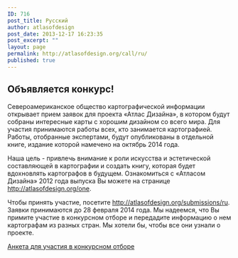 ```yaml
---
ID: 716
post_title: Русский
author: atlasofdesign
post_date: 2013-12-17 16:23:35
post_excerpt: ""
layout: page
permalink: http://atlasofdesign.org/call/ru/
published: true
---
```

<h2>Объявляется конкурс!</h2>
Североамериканское общество картографической информации открывает прием заявок для проекта «Атлас Дизайна», в котором будут собраны интересные карты с хорошим дизайном со всего мира. Для участия принимаются работы всех, кто занимается картографией. Работы, отобранные экспертами, будут опубликованы в отдельной книге, издание которой намечено на октябрь 2014 года.

Наша цель - привлечь внимание к роли искусства и эстетической составляющей в картографии и создать книгу, которая будет вдохновлять картографов в будущем. Ознакомиться с «Атласом Дизайна» 2012 года выпуска Вы можете на странице <a href="http://atlasofdesign.org/one">http://atlasofdesign.org/one</a>.

Чтобы принять участие, посетите <a href="http://atlasofdesign.org/submissions/ru">http://atlasofdesign.org/submissions/ru</a>. Заявки принимаются до 28 февраля 2014 года. Мы надеемся, что Вы примите участие в конкурсном отборе и передадите информацию о нем картографам из разных стран. Мы хотели бы, чтобы все они узнали о проекте.

<a href="http://atlasofdesign.org/submissions/ru" class="call-to-action blue">Анкета для участия в конкурсном отборе</a>